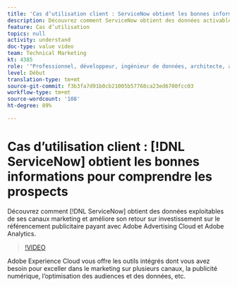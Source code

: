```yaml
---
title: 'Cas dʼutilisation client : ServiceNow obtient les bonnes informations pour comprendre les prospects'
description: Découvrez comment ServiceNow obtient des données activables à partir de ses canaux marketing et améliore son retour sur investissement dans le référencement publicitaire payant avec Adobe Advertising Cloud et Adobe Analytics.
feature: Cas d’utilisation
topics: null
activity: understand
doc-type: value video
team: Technical Marketing
kt: 4385
role: '"Professionnel, développeur, ingénieur de données, architecte, architecte de données, administrateur, responsable"'
level: Début
translation-type: tm+mt
source-git-commit: f3b3fa7d91b0cb21005b57768ca23ed6700fcc03
workflow-type: tm+mt
source-wordcount: '108'
ht-degree: 89%

---
```



# Cas dʼutilisation client : [!DNL ServiceNow] obtient les bonnes informations pour comprendre les prospects

Découvrez comment [!DNL ServiceNow] obtient des données exploitables de ses canaux marketing et améliore son retour sur investissement sur le référencement publicitaire payant avec Adobe Advertising Cloud et Adobe Analytics.

>[!VIDEO](https://video.tv.adobe.com/v/31504/?quality=12)

Adobe Experience Cloud vous offre les outils intégrés dont vous avez besoin pour exceller dans le marketing sur plusieurs canaux, la publicité numérique, lʼoptimisation des audiences et des données, etc.
